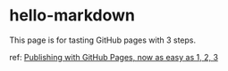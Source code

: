 # hello-markdown

This page is for tasting GitHub pages with 3 steps.

ref: [Publishing with GitHub Pages, now as easy as 1, 2, 3](https://github.com/blog/2289-publishing-with-github-pages-now-as-easy-as-1-2-3)
